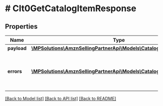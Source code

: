 # # CIt0GetCatalogItemResponse

## Properties

Name | Type | Description | Notes
------------ | ------------- | ------------- | -------------
**payload** | [**\MPSolutions\AmznSellingPartnerApi\Models\CatalogItemsV0\CIt0Item**](CIt0Item.md) |  | [optional]
**errors** | [**\MPSolutions\AmznSellingPartnerApi\Models\CatalogItemsV0\CIt0Error[]**](CIt0Error.md) | A list of error responses returned when a request is unsuccessful. | [optional]

[[Back to Model list]](../../README.md#models) [[Back to API list]](../../README.md#endpoints) [[Back to README]](../../README.md)
